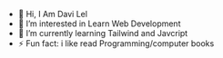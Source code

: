 - 👋 Hi, I Am Davi Lel 
- 👀 I’m interested in Learn Web Development
- 🌱 I’m currently learning Tailwind and Javcript
- ⚡ Fun fact: i like read Programming/computer books

<!---
davizaolee/davizaolee is a ✨ special ✨ repository because its `README.md` (this file) appears on your GitHub profile.
You can click the Preview link to take a look at your changes.
--->
